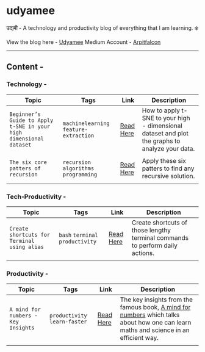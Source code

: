 # udyamee

उद्यमी - A technology and productivity blog of everything that I am learning. ❄️

View the blog here - [Udyamee](https://udyamee.netlify.app/)
Medium Account - [Arpitfalcon](https://medium.com/@arpitfalcon1)

---

## Content -

### Technology -

| __Topic__                                                          | __Tags__                               | __Link__                                                                                                          | __Description__                                                                                 |
| ------------------------------------------------------------------ | -------------------------------------- | ----------------------------------------------------------------------------------------------------------------- | ----------------------------------------------------------------------------------------------- |
| `Beginner’s Guide to Apply t-SNE in your high dimensional dataset` | `machinelearning` `feature-extraction` | [Read Here](https://udyamee.netlify.app/posts/beginner-s-guide-to-apply-t-sne-in-your-high-dimensional-dataset./) | How to apply t-SNE to your high - dimensional dataset and plot the graphs to analyze your data. |
|                                                                    |                                        |                                                                                                                   |
| `The six core patters of recursion` | `recursion` `algorithms` `programming` | [Read Here](https://udyamee.netlify.app/posts/the-6-core-patterns-of-recursion/) | Apply these six patters to find any recursive solution. |
|                                                                    |                                        |                                                                                                                   |

### Tech-Productivity -

| __Topic__                                   | __Tags__                         | __Link__                                                                                                        | __Description__                                                               |
| ------------------------------------------- | -------------------------------- | --------------------------------------------------------------------------------------------------------------- | ----------------------------------------------------------------------------- |
| `Create shortcuts for Terminal using alias` | `bash` `terminal` `productivity` | [Read Here](https://udyamee.netlify.app/posts/create-your-own-shortcuts-in-command-line-to-speed-up-your-work/) | Create shortcuts of those lengthy terminal commands to perform daily actions. |
|                                             |                                  |

### Productivity -

| __Topic__                           | __Tags__                      | __Link__                                                                            | __Description__                                                                                                                                                                             |
| ----------------------------------- | ----------------------------- | ----------------------------------------------------------------------------------- | ------------------------------------------------------------------------------------------------------------------------------------------------------------------------------------------- |
| `A mind for numbers - Key Insights` | `productivity` `learn-faster` | [Read Here](https://udyamee.netlify.app/posts/a-mind-for-numbers-the-key-insights/) | The key insights from the famous book, [A mind for numbers](https://barbaraoakley.com/books/a-mind-for-numbers/) which talks about how one can learn maths and science in an efficient way. |
|                                     |                               |
